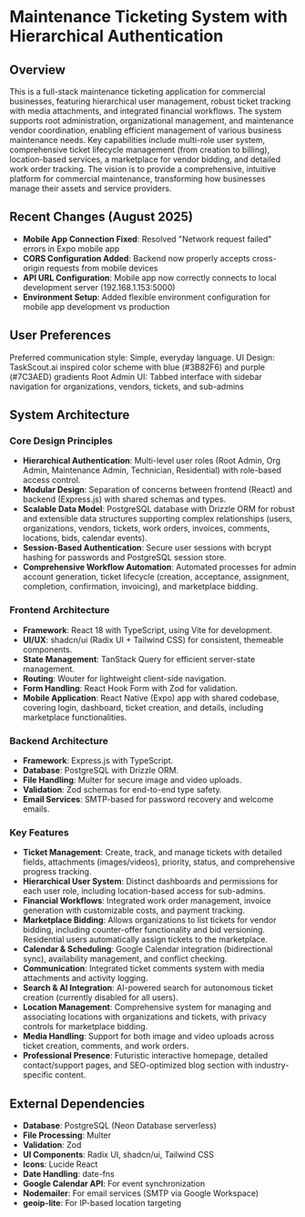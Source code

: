 # Maintenance Ticketing System with Hierarchical Authentication

## Overview
This is a full-stack maintenance ticketing application for commercial businesses, featuring hierarchical user management, robust ticket tracking with media attachments, and integrated financial workflows. The system supports root administration, organizational management, and maintenance vendor coordination, enabling efficient management of various business maintenance needs. Key capabilities include multi-role user system, comprehensive ticket lifecycle management (from creation to billing), location-based services, a marketplace for vendor bidding, and detailed work order tracking. The vision is to provide a comprehensive, intuitive platform for commercial maintenance, transforming how businesses manage their assets and service providers.

## Recent Changes (August 2025)
- **Mobile App Connection Fixed**: Resolved "Network request failed" errors in Expo mobile app
- **CORS Configuration Added**: Backend now properly accepts cross-origin requests from mobile devices
- **API URL Configuration**: Mobile app now correctly connects to local development server (192.168.1.153:5000)
- **Environment Setup**: Added flexible environment configuration for mobile app development vs production

## User Preferences
Preferred communication style: Simple, everyday language.
UI Design: TaskScout.ai inspired color scheme with blue (#3B82F6) and purple (#7C3AED) gradients
Root Admin UI: Tabbed interface with sidebar navigation for organizations, vendors, tickets, and sub-admins

## System Architecture

### Core Design Principles
- **Hierarchical Authentication**: Multi-level user roles (Root Admin, Org Admin, Maintenance Admin, Technician, Residential) with role-based access control.
- **Modular Design**: Separation of concerns between frontend (React) and backend (Express.js) with shared schemas and types.
- **Scalable Data Model**: PostgreSQL database with Drizzle ORM for robust and extensible data structures supporting complex relationships (users, organizations, vendors, tickets, work orders, invoices, comments, locations, bids, calendar events).
- **Session-Based Authentication**: Secure user sessions with bcrypt hashing for passwords and PostgreSQL session store.
- **Comprehensive Workflow Automation**: Automated processes for admin account generation, ticket lifecycle (creation, acceptance, assignment, completion, confirmation, invoicing), and marketplace bidding.

### Frontend Architecture
- **Framework**: React 18 with TypeScript, using Vite for development.
- **UI/UX**: shadcn/ui (Radix UI + Tailwind CSS) for consistent, themeable components.
- **State Management**: TanStack Query for efficient server-state management.
- **Routing**: Wouter for lightweight client-side navigation.
- **Form Handling**: React Hook Form with Zod for validation.
- **Mobile Application**: React Native (Expo) app with shared codebase, covering login, dashboard, ticket creation, and details, including marketplace functionalities.

### Backend Architecture
- **Framework**: Express.js with TypeScript.
- **Database**: PostgreSQL with Drizzle ORM.
- **File Handling**: Multer for secure image and video uploads.
- **Validation**: Zod schemas for end-to-end type safety.
- **Email Services**: SMTP-based for password recovery and welcome emails.

### Key Features
- **Ticket Management**: Create, track, and manage tickets with detailed fields, attachments (images/videos), priority, status, and comprehensive progress tracking.
- **Hierarchical User System**: Distinct dashboards and permissions for each user role, including location-based access for sub-admins.
- **Financial Workflows**: Integrated work order management, invoice generation with customizable costs, and payment tracking.
- **Marketplace Bidding**: Allows organizations to list tickets for vendor bidding, including counter-offer functionality and bid versioning. Residential users automatically assign tickets to the marketplace.
- **Calendar & Scheduling**: Google Calendar integration (bidirectional sync), availability management, and conflict checking.
- **Communication**: Integrated ticket comments system with media attachments and activity logging.
- **Search & AI Integration**: AI-powered search for autonomous ticket creation (currently disabled for all users).
- **Location Management**: Comprehensive system for managing and associating locations with organizations and tickets, with privacy controls for marketplace bidding.
- **Media Handling**: Support for both image and video uploads across ticket creation, comments, and work orders.
- **Professional Presence**: Futuristic interactive homepage, detailed contact/support pages, and SEO-optimized blog section with industry-specific content.

## External Dependencies

- **Database**: PostgreSQL (Neon Database serverless)
- **File Processing**: Multer
- **Validation**: Zod
- **UI Components**: Radix UI, shadcn/ui, Tailwind CSS
- **Icons**: Lucide React
- **Date Handling**: date-fns
- **Google Calendar API**: For event synchronization
- **Nodemailer**: For email services (SMTP via Google Workspace)
- **geoip-lite**: For IP-based location targeting